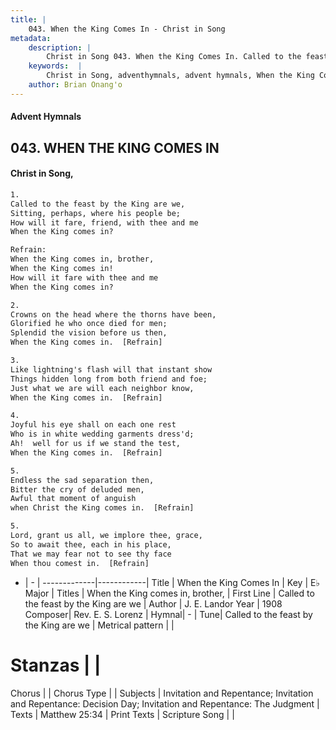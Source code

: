 ```yaml
---
title: |
    043. When the King Comes In - Christ in Song
metadata:
    description: |
        Christ in Song 043. When the King Comes In. Called to the feast by the King are we, Sitting, perhaps, where his people be; How will it fare, friend, with thee and me When the King comes in? 
    keywords:  |
        Christ in Song, adventhymnals, advent hymnals, When the King Comes In, Called to the feast by the King are we. When the King comes in, brother,
    author: Brian Onang'o
---
```


#### Advent Hymnals
## 043. WHEN THE KING COMES IN
####  Christ in Song,

```txt
1.
Called to the feast by the King are we,
Sitting, perhaps, where his people be;
How will it fare, friend, with thee and me
When the King comes in?

Refrain:
When the King comes in, brother,
When the King comes in!
How will it fare with thee and me
When the King comes in?

2.
Crowns on the head where the thorns have been,
Glorified he who once died for men;
Splendid the vision before us then,
When the King comes in.  [Refrain]

3.
Like lightning's flash will that instant show
Things hidden long from both friend and foe;
Just what we are will each neighbor know,
When the King comes in.  [Refrain]

4.
Joyful his eye shall on each one rest
Who is in white wedding garments dress'd;
Ah!  well for us if we stand the test,
When the King comes in.  [Refrain]

5.
Endless the sad separation then,
Bitter the cry of deluded men,
Awful that moment of anguish 
when Christ the King comes in.  [Refrain]

5.
Lord, grant us all, we implore thee, grace,
So to await thee, each in his place,
That we may fear not to see thy face
When thou comest in.  [Refrain]

```

- |   -  |
-------------|------------|
Title | When the King Comes In |
Key | E♭ Major |
Titles | When the King comes in, brother, |
First Line | Called to the feast by the King are we |
Author | J. E. Landor
Year | 1908
Composer| Rev. E. S. Lorenz |
Hymnal|  - |
Tune| Called to the feast by the King are we |
Metrical pattern | |
# Stanzas |  |
Chorus |  |
Chorus Type |  |
Subjects | Invitation and Repentance; Invitation and Repentance: Decision Day; Invitation and Repentance: The Judgment |
Texts | Matthew 25:34 |
Print Texts | 
Scripture Song |  |
    
